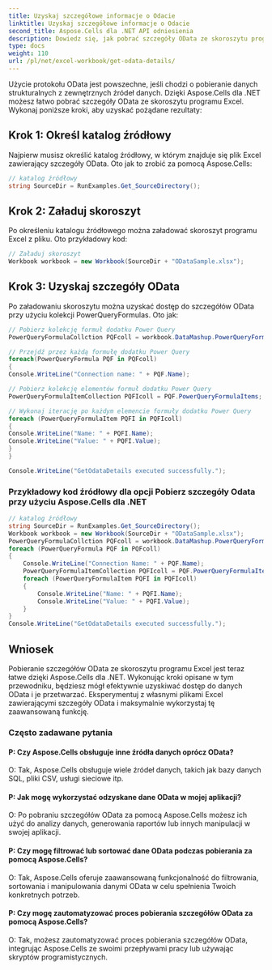 ```yaml
---
title: Uzyskaj szczegółowe informacje o Odacie
linktitle: Uzyskaj szczegółowe informacje o Odacie
second_title: Aspose.Cells dla .NET API odniesienia
description: Dowiedz się, jak pobrać szczegóły OData ze skoroszytu programu Excel przy użyciu Aspose.Cells dla .NET.
type: docs
weight: 110
url: /pl/net/excel-workbook/get-odata-details/
---
```

Użycie protokołu OData jest powszechne, jeśli chodzi o pobieranie danych strukturalnych z zewnętrznych źródeł danych. Dzięki Aspose.Cells dla .NET możesz łatwo pobrać szczegóły OData ze skoroszytu programu Excel. Wykonaj poniższe kroki, aby uzyskać pożądane rezultaty:

## Krok 1: Określ katalog źródłowy

Najpierw musisz określić katalog źródłowy, w którym znajduje się plik Excel zawierający szczegóły OData. Oto jak to zrobić za pomocą Aspose.Cells:

```csharp
// katalog źródłowy
string SourceDir = RunExamples.Get_SourceDirectory();
```

## Krok 2: Załaduj skoroszyt

Po określeniu katalogu źródłowego można załadować skoroszyt programu Excel z pliku. Oto przykładowy kod:

```csharp
// Załaduj skoroszyt
Workbook workbook = new Workbook(SourceDir + "ODataSample.xlsx");
```

## Krok 3: Uzyskaj szczegóły OData

Po załadowaniu skoroszytu można uzyskać dostęp do szczegółów OData przy użyciu kolekcji PowerQueryFormulas. Oto jak:

```csharp
// Pobierz kolekcję formuł dodatku Power Query
PowerQueryFormulaCollction PQFcoll = workbook.DataMashup.PowerQueryFormulas;

// Przejdź przez każdą formułę dodatku Power Query
foreach(PowerQueryFormula PQF in PQFcoll)
{
Console.WriteLine("Connection name: " + PQF.Name);

// Pobierz kolekcję elementów formuł dodatku Power Query
PowerQueryFormulaItemCollection PQFIcoll = PQF.PowerQueryFormulaItems;

// Wykonaj iterację po każdym elemencie formuły dodatku Power Query
foreach (PowerQueryFormulaItem PQFI in PQFIcoll)
{
Console.WriteLine("Name: " + PQFI.Name);
Console.WriteLine("Value: " + PQFI.Value);
}
}

Console.WriteLine("GetOdataDetails executed successfully.");
```

### Przykładowy kod źródłowy dla opcji Pobierz szczegóły Odata przy użyciu Aspose.Cells dla .NET 
```csharp
// katalog źródłowy
string SourceDir = RunExamples.Get_SourceDirectory();
Workbook workbook = new Workbook(SourceDir + "ODataSample.xlsx");
PowerQueryFormulaCollction PQFcoll = workbook.DataMashup.PowerQueryFormulas;
foreach (PowerQueryFormula PQF in PQFcoll)
{
	Console.WriteLine("Connection Name: " + PQF.Name);
	PowerQueryFormulaItemCollection PQFIcoll = PQF.PowerQueryFormulaItems;
	foreach (PowerQueryFormulaItem PQFI in PQFIcoll)
	{
		Console.WriteLine("Name: " + PQFI.Name);
		Console.WriteLine("Value: " + PQFI.Value);
	}
}
Console.WriteLine("GetOdataDetails executed successfully.");
```

## Wniosek

Pobieranie szczegółów OData ze skoroszytu programu Excel jest teraz łatwe dzięki Aspose.Cells dla .NET. Wykonując kroki opisane w tym przewodniku, będziesz mógł efektywnie uzyskiwać dostęp do danych OData i je przetwarzać. Eksperymentuj z własnymi plikami Excel zawierającymi szczegóły OData i maksymalnie wykorzystaj tę zaawansowaną funkcję.

### Często zadawane pytania

#### P: Czy Aspose.Cells obsługuje inne źródła danych oprócz OData?
    
O: Tak, Aspose.Cells obsługuje wiele źródeł danych, takich jak bazy danych SQL, pliki CSV, usługi sieciowe itp.

#### P: Jak mogę wykorzystać odzyskane dane OData w mojej aplikacji?
    
O: Po pobraniu szczegółów OData za pomocą Aspose.Cells możesz ich użyć do analizy danych, generowania raportów lub innych manipulacji w swojej aplikacji.

#### P: Czy mogę filtrować lub sortować dane OData podczas pobierania za pomocą Aspose.Cells?
    
O: Tak, Aspose.Cells oferuje zaawansowaną funkcjonalność do filtrowania, sortowania i manipulowania danymi OData w celu spełnienia Twoich konkretnych potrzeb.

#### P: Czy mogę zautomatyzować proces pobierania szczegółów OData za pomocą Aspose.Cells?
    
O: Tak, możesz zautomatyzować proces pobierania szczegółów OData, integrując Aspose.Cells ze swoimi przepływami pracy lub używając skryptów programistycznych.